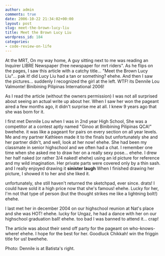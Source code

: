 ```yaml
---
author: admin
comments: true
date: 2006-10-22 21:34:02+00:00
layout: post
slug: meet-the-brown-lucy-liu
title: Meet the Brown Lucy Liu
wordpress_id: 184
categories:
- code-review-on-life
---
```


At the MRT, On my way home, A guy sitting next to me was reading an Inquirer LIBRE Newspaper (free newspaper for mrt riders". As he flips on the pages, I saw this article with a catchy title... "Meet the Brown Lucy Liu"... pak it! did Lucy Liu had a tan or something? ehehe. And then I saw the pictures... suddenly I recognized the girl at the left. WTF! its Dennile Lou Valmonte! Binibining Pilipinas International 2006!

As I read the article (without the owners permission) I was not all surprised about seeing an actual write up about her. When I saw her won the pageant aired a few months ago, it didn't surprise me at all. I knew 9 years ago that she was born for it.

I first met Dennile Lou when I was in 2nd year High School, She was a competitor at a contest aptly named "Ginoo at Binibining Pilipinas QCA!" bwehehe. it was like a pageant for pairs on every section on all year levels. Me and my partner Kathleen made it to the finals but unfortunately she and her partner didn't, and well, look at her now! ehehe. She had been my classmate in senior highschool and we often had a chat. I remember one time when she asked me to draw her on a really sexy pose... ehehe. I drew her half naked (or rather 3/4 naked! ehehe) using an id picture for reference and my wild imagination. Her private parts were covered only by a thin sash. and I really enjoyed drawing it **sinister laugh** When I finished drawing her picture, I showed it to her and she liked it.

unfortunately, she still haven't returned the sketchpad, ever since. drats! I could have sold it a high price now that she's famous! ehehe. Lucky for her, I'm not that type of person (but the thought strikes me like a lightning bolt!) ehehe.

I last met her in december 2004 on our highschool reunion at Nat's place and she was HOT! ehehe. lucky for Ungaz, he had a dance with her on our highschool graduation ball! ehehe. too bad I was banned to attend it... crap!

The article was about their send off party for the pageant on who-knows-where! ehehe. I hope for the best for her. Goodluck Chikkah! win the friggin title for us! bwehehe.

Photo: Dennile is at Batista's right. 
